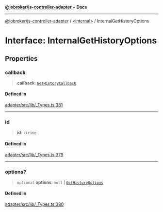 [**@iobroker/js-controller-adapter**](../../README.md) • **Docs**

***

[@iobroker/js-controller-adapter](../../globals.md) / [\<internal\>](../README.md) / InternalGetHistoryOptions

# Interface: InternalGetHistoryOptions

## Properties

### callback

> **callback**: [`GetHistoryCallback`](../type-aliases/GetHistoryCallback.md)

#### Defined in

[adapter/src/lib/\_Types.ts:381](https://github.com/ioBroker/ioBroker.js-controller/blob/6e6387bb66b8177b201746ee5d7461396c3654ed/packages/adapter/src/lib/_Types.ts#L381)

***

### id

> **id**: `string`

#### Defined in

[adapter/src/lib/\_Types.ts:379](https://github.com/ioBroker/ioBroker.js-controller/blob/6e6387bb66b8177b201746ee5d7461396c3654ed/packages/adapter/src/lib/_Types.ts#L379)

***

### options?

> `optional` **options**: `null` \| [`GetHistoryOptions`](GetHistoryOptions.md)

#### Defined in

[adapter/src/lib/\_Types.ts:380](https://github.com/ioBroker/ioBroker.js-controller/blob/6e6387bb66b8177b201746ee5d7461396c3654ed/packages/adapter/src/lib/_Types.ts#L380)
